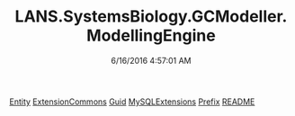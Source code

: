 ﻿---
title: LANS.SystemsBiology.GCModeller.ModellingEngine
date: 6/16/2016 4:57:01 AM
---

[Entity](T-LANS.SystemsBiology.GCModeller.ModellingEngine.Entity.html)
[ExtensionCommons](T-LANS.SystemsBiology.GCModeller.ModellingEngine.ExtensionCommons.html)
[Guid](T-LANS.SystemsBiology.GCModeller.ModellingEngine.Guid.html)
[MySQLExtensions](T-LANS.SystemsBiology.GCModeller.ModellingEngine.MySQLExtensions.html)
[Prefix](T-LANS.SystemsBiology.GCModeller.ModellingEngine.Prefix.html)
[README](T-LANS.SystemsBiology.GCModeller.ModellingEngine.README.html)
